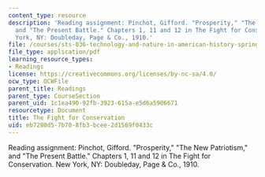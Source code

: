 ```yaml
---
content_type: resource
description: 'Reading assignment: Pinchot, Gifford. "Prosperity," "The New Patriotism,"
  and "The Present Battle." Chapters 1, 11 and 12 in The Fight for Conservation. New
  York, NY: Doubleday, Page & Co., 1910.'
file: /courses/sts-036-technology-and-nature-in-american-history-spring-2008/eb7280d57b708fb3bcee2d1569f0433c_pinchot_1910.pdf
file_type: application/pdf
learning_resource_types:
- Readings
license: https://creativecommons.org/licenses/by-nc-sa/4.0/
ocw_type: OCWFile
parent_title: Readings
parent_type: CourseSection
parent_uid: 1c1ea490-92fb-3923-615a-e5d6a5906671
resourcetype: Document
title: The Fight for Conservation
uid: eb7280d5-7b70-8fb3-bcee-2d1569f0433c
---
```

Reading assignment: Pinchot, Gifford. "Prosperity," "The New Patriotism," and "The Present Battle." Chapters 1, 11 and 12 in The Fight for Conservation. New York, NY: Doubleday, Page & Co., 1910.